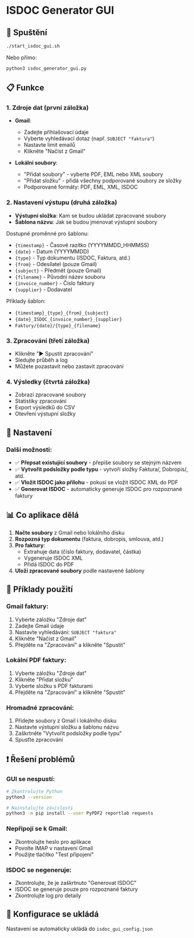 # ISDOC Generator GUI

## 🚀 Spuštění

```bash
./start_isdoc_gui.sh
```

Nebo přímo:
```bash
python3 isdoc_generator_gui.py
```

## 📋 Funkce

### 1. **Zdroje dat** (první záložka)
- **Gmail**: 
  - Zadejte přihlašovací údaje
  - Vyberte vyhledávací dotaz (např. `SUBJECT "faktura"`)
  - Nastavte limit emailů
  - Klikněte "Načíst z Gmail"

- **Lokální soubory**:
  - "Přidat soubory" - vyberte PDF, EML nebo XML soubory
  - "Přidat složku" - přidá všechny podporované soubory ze složky
  - Podporované formáty: PDF, EML, XML, ISDOC

### 2. **Nastavení výstupu** (druhá záložka)
- **Výstupní složka**: Kam se budou ukládat zpracované soubory
- **Šablona názvu**: Jak se budou jmenovat výstupní soubory

Dostupné proměnné pro šablonu:
- `{timestamp}` - Časové razítko (YYYYMMDD_HHMMSS)
- `{date}` - Datum (YYYYMMDD)
- `{type}` - Typ dokumentu (ISDOC, Faktura, atd.)
- `{from}` - Odesílatel (pouze Gmail)
- `{subject}` - Předmět (pouze Gmail)
- `{filename}` - Původní název souboru
- `{invoice_number}` - Číslo faktury
- `{supplier}` - Dodavatel

Příklady šablon:
- `{timestamp}_{type}_{from}_{subject}`
- `{date}_ISDOC_{invoice_number}_{supplier}`
- `Faktury/{date}/{type}_{filename}`

### 3. **Zpracování** (třetí záložka)
- Klikněte "▶️ Spustit zpracování"
- Sledujte průběh a log
- Můžete pozastavit nebo zastavit zpracování

### 4. **Výsledky** (čtvrtá záložka)
- Zobrazí zpracované soubory
- Statistiky zpracování
- Export výsledků do CSV
- Otevření výstupní složky

## 🔧 Nastavení

### Další možnosti:
- ✅ **Přepsat existující soubory** - přepíše soubory se stejným názvem
- ✅ **Vytvořit podsložky podle typu** - vytvoří složky Faktura/, Dobropis/, atd.
- ✅ **Vložit ISDOC jako přílohu** - pokusí se vložit ISDOC XML do PDF
- ✅ **Generovat ISDOC** - automaticky generuje ISDOC pro rozpoznané faktury

## 📊 Co aplikace dělá

1. **Načte soubory** z Gmail nebo lokálního disku
2. **Rozpozná typ dokumentu** (faktura, dobropis, smlouva, atd.)
3. **Pro faktury**:
   - Extrahuje data (číslo faktury, dodavatel, částka)
   - Vygeneruje ISDOC XML
   - Přidá ISDOC do PDF
4. **Uloží zpracované soubory** podle nastavené šablony

## 🎯 Příklady použití

### Gmail faktury:
1. Vyberte záložku "Zdroje dat"
2. Zadejte Gmail údaje
3. Nastavte vyhledávání: `SUBJECT "faktura"`
4. Klikněte "Načíst z Gmail"
5. Přejděte na "Zpracování" a klikněte "Spustit"

### Lokální PDF faktury:
1. Vyberte záložku "Zdroje dat"
2. Klikněte "Přidat složku"
3. Vyberte složku s PDF fakturami
4. Přejděte na "Zpracování" a klikněte "Spustit"

### Hromadné zpracování:
1. Přidejte soubory z Gmail i lokálního disku
2. Nastavte výstupní složku a šablonu názvu
3. Zaškrtněte "Vytvořit podsložky podle typu"
4. Spusťte zpracování

## ❗ Řešení problémů

### GUI se nespustí:
```bash
# Zkontrolujte Python
python3 --version

# Nainstalujte závislosti
python3 -m pip install --user PyPDF2 reportlab requests
```

### Nepřipojí se k Gmail:
- Zkontrolujte heslo pro aplikace
- Povolte IMAP v nastavení Gmail
- Použijte tlačítko "Test připojení"

### ISDOC se negeneruje:
- Zkontrolujte, že je zaškrtnuto "Generovat ISDOC"
- ISDOC se generuje pouze pro rozpoznané faktury
- Zkontrolujte log pro detaily

## 📝 Konfigurace se ukládá

Nastavení se automaticky ukládá do `isdoc_gui_config.json`